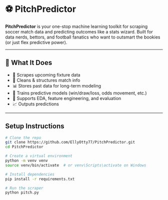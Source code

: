 # ⚽ PitchPredictor

**PitchPredictor** is your one-stop machine learning toolkit for scraping soccer match data and predicting outcomes like a stats wizard. 
Built for data nerds, bettors, and football fanatics who want to outsmart the bookies (or just flex predictive power).

---

## 🧠 What It Does

- 📅 Scrapes upcoming fixture data
- 🧹 Cleans & structures match info
- 📊 Stores past data for long-term modeling
- 🤖 Trains predictive models (win/draw/loss, odds movement, etc.)
- 🧪 Supports EDA, feature engineering, and evaluation
- 📈 Outputs predictions 

---

## Setup Instructions

```bash
# Clone the repo
git clone https://github.com/EllyOtty77/PitchPredictor.git
cd PitchPredictor

# Create a virtual environment
python -m venv venv
source venv/bin/activate  # or venv\Scripts\activate on Windows

# Install dependencies
pip install -r requirements.txt

# Run the scraper
python pitch.py
